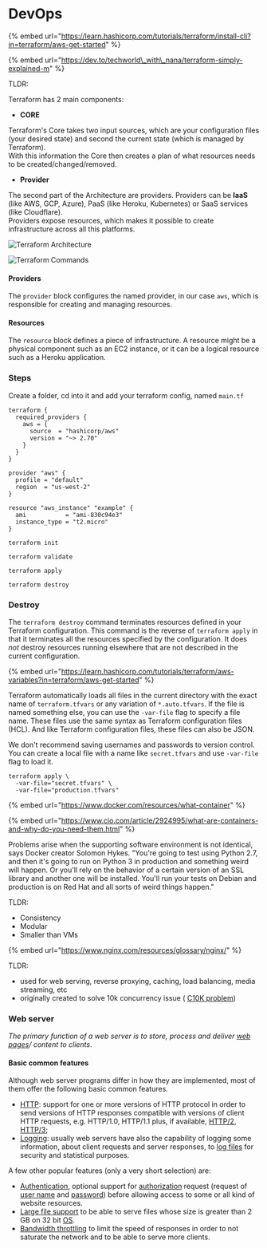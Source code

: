 # DevOps

{% embed url="https://learn.hashicorp.com/tutorials/terraform/install-cli?in=terraform/aws-get-started" %}

{% embed url="https://dev.to/techworld\_with\_nana/terraform-simply-explained-m" %}

TLDR:

Terraform has 2 main components:

* **CORE**

Terraform's Core takes two input sources, which are your configuration files \(your desired state\) and second the current state \(which is managed by Terraform\).  
With this information the Core then creates a plan of what resources needs to be created/changed/removed.

* **Provider**

The second part of the Architecture are providers. Providers can be **IaaS** \(like AWS, GCP, Azure\), PaaS \(like Heroku, Kubernetes\) or SaaS services \(like Cloudflare\).  
Providers expose resources, which makes it possible to create infrastructure across all this platforms.

![Terraform Architecture](https://res.cloudinary.com/practicaldev/image/fetch/s--Qk9SZk59--/c_limit%2Cf_auto%2Cfl_progressive%2Cq_auto%2Cw_880/https://dev-to-uploads.s3.amazonaws.com/i/xxva0ol9ysbv8blan4e6.png)

![Terraform Commands](https://res.cloudinary.com/practicaldev/image/fetch/s--8iTvETvo--/c_limit%2Cf_auto%2Cfl_progressive%2Cq_auto%2Cw_880/https://dev-to-uploads.s3.amazonaws.com/i/d3eh00yiowys24y85juh.png)

#### Providers

The `provider` block configures the named provider, in our case `aws`, which is responsible for creating and managing resources. 

#### Resources

The `resource` block defines a piece of infrastructure. A resource might be a physical component such as an EC2 instance, or it can be a logical resource such as a Heroku application.



### Steps

Create a folder, cd into it and add your terraform config, named `main.tf`

```text
terraform {
  required_providers {
    aws = {
      source  = "hashicorp/aws"
      version = "~> 2.70"
    }
  }
}

provider "aws" {
  profile = "default"
  region  = "us-west-2"
}

resource "aws_instance" "example" {
  ami           = "ami-830c94e3"
  instance_type = "t2.micro"
}
```

`terraform init`

`terraform validate`

`terraform apply`

`terraform destroy`

### Destroy

The `terraform destroy` command terminates resources defined in your Terraform configuration. This command is the reverse of `terraform apply` in that it terminates all the resources specified by the configuration. It does _not_ destroy resources running elsewhere that are not described in the current configuration.

{% embed url="https://learn.hashicorp.com/tutorials/terraform/aws-variables?in=terraform/aws-get-started" %}

Terraform automatically loads all files in the current directory with the exact name of `terraform.tfvars` or any variation of `*.auto.tfvars`. If the file is named something else, you can use the `-var-file` flag to specify a file name. These files use the same syntax as Terraform configuration files \(HCL\). And like Terraform configuration files, these files can also be JSON.

We don't recommend saving usernames and passwords to version control. You can create a local file with a name like `secret.tfvars` and use `-var-file` flag to load it.

```text
terraform apply \
  -var-file="secret.tfvars" \
  -var-file="production.tfvars"
```

{% embed url="https://www.docker.com/resources/what-container" %}

{% embed url="https://www.cio.com/article/2924995/what-are-containers-and-why-do-you-need-them.html" %}

Problems arise when the supporting software environment is not identical, says Docker creator Solomon Hykes. "You're going to test using Python 2.7, and then it's going to run on Python 3 in production and something weird will happen. Or you'll rely on the behavior of a certain version of an SSL library and another one will be installed. You'll run your tests on Debian and production is on Red Hat and all sorts of weird things happen."

TLDR: 

* Consistency
* Modular
* Smaller than VMs

{% embed url="https://www.nginx.com/resources/glossary/nginx/" %}

TLDR: 

* used for web serving, reverse proxying, caching, load balancing, media streaming, etc
* originally created to solve 10k concurrency issue \( [C10K problem](https://en.wikipedia.org/wiki/C10k_problem)\)

### Web server

_The primary function of a web server is to store, process and deliver_ [_web pages_](https://en.wikipedia.org/wiki/Web_page)_/ content to clients_.



#### Basic common features

Although web server programs differ in how they are implemented, most of them offer the following basic common features.

* [HTTP](https://en.wikipedia.org/wiki/HTTP): support for one or more versions of HTTP protocol in order to send versions of HTTP responses compatible with versions of client HTTP requests, e.g. HTTP/1.0, HTTP/1.1 plus, if available, [HTTP/2](https://en.wikipedia.org/wiki/HTTP/2), [HTTP/3](https://en.wikipedia.org/wiki/HTTP/3);
* [Logging](https://en.wikipedia.org/wiki/Data_logging): usually web servers have also the capability of logging some information, about client requests and server responses, to [log files](https://en.wikipedia.org/wiki/Server_log) for security and statistical purposes.

A few other popular features \(only a very short selection\) are:

* [Authentication](https://en.wikipedia.org/wiki/Authentication), optional support for [authorization](https://en.wikipedia.org/wiki/Authorization) request \(request of [user name](https://en.wikipedia.org/wiki/User_name) and [password](https://en.wikipedia.org/wiki/Password)\) before allowing access to some or all kind of website resources.
* [Large file support](https://en.wikipedia.org/wiki/Large_file_support) to be able to serve files whose size is greater than 2 GB on 32 bit [OS](https://en.wikipedia.org/wiki/Operating_system).
* [Bandwidth throttling](https://en.wikipedia.org/wiki/Bandwidth_throttling) to limit the speed of responses in order to not saturate the network and to be able to serve more clients.



